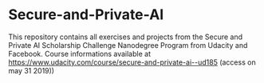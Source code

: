 # Secure-and-Private-AI
This repository contains all exercises and projects from the Secure and Private AI Scholarship Challenge Nanodegree Program from Udacity and Facebook. Course informations available at https://www.udacity.com/course/secure-and-private-ai--ud185 (access on may 31 2019))
